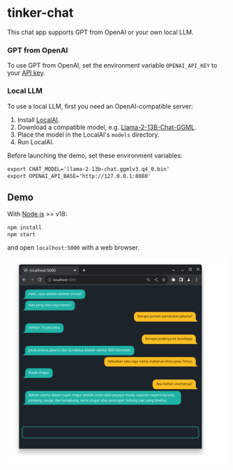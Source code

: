 # tinker-chat

This chat app supports GPT from OpenAI or your own local LLM.

### GPT from OpenAI

To use GPT from OpenAI, set the environment variable `OPENAI_API_KEY` to your [API key](https://platform.openai.com/account/api-keys).

### Local LLM

To use a local LLM, first you need an OpenAI-compatible server:

1. Install [LocalAI](https://localai.io/).
2. Download a compatible model, e.g. [Llama-2-13B-Chat-GGML](https://huggingface.co/TheBloke/Llama-2-13B-Chat-GGML).
3. Place the model in the LocalAI's `models` directory.
4. Run LocalAI.

Before launching the demo, set these environment variables:
```
export CHAT_MODEL='llama-2-13b-chat.ggmlv3.q4_0.bin'
export OPENAI_API_BASE='http://127.0.0.1:8080'
```

## Demo

With [Node.js](https://nodejs.org) >= v18:

```
npm install
npm start
```

and open `localhost:5000` with a web browser.

![Screenshot](public/screenshot.png)